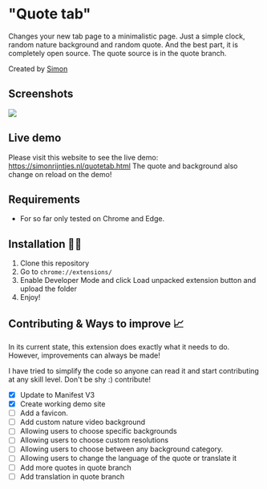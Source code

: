 # "Quote tab"
Changes your new tab page to a minimalistic page. Just a simple clock, random nature background and random quote. And the best part, it is completely open source. The quote source is in the quote branch.

Created by [Simon](https://github.com/OpenSourceSimon)

## Screenshots
![](https://user-images.githubusercontent.com/65854503/186133159-22b01fa7-fcab-41a5-a3ba-ef0f1eeb745e.png)

## Live demo
Please visit this website to see the live demo: https://simonrijntjes.nl/quotetab.html
The quote and background also change on reload on the demo!
## Requirements

- For so far only tested on Chrome and Edge.

## Installation 👩‍💻

1. Clone this repository
2. Go to `chrome://extensions/`
3. Enable Developer Mode and click Load unpacked extension button and upload the folder
4. Enjoy!

## Contributing & Ways to improve 📈

In its current state, this extension does exactly what it needs to do. However, improvements can always be made!

I have tried to simplify the code so anyone can read it and start contributing at any skill level. Don't be shy :) contribute!

- [x] Update to Manifest V3
- [x] Create working demo site
- [ ] Add a favicon.
- [ ] Add custom nature video background
- [ ] Allowing users to choose specific backgrounds
- [ ] Allowing users to choose custom resolutions
- [ ] Allowing users to choose between any background category.
- [ ] Allowing users to change the language of the quote or translate it
- [ ] Add more quotes in quote branch
- [ ] Add translation in quote branch
